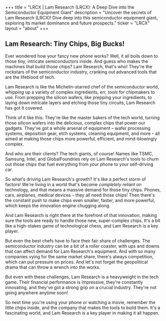 +++
title = "LRCX |  Lam Research (LRCX): A Deep Dive into the Semiconductor Equipment Giant"
description = "Uncover the secrets of Lam Research (LRCX)! Dive deep into this semiconductor equipment giant, exploring its market dominance and future prospects."
ticker = "LRCX"
layout = "about"
+++

        


## Lam Research: Tiny Chips, Big Bucks!

Ever wondered how your fancy new phone works? Well, it all boils down to those tiny, intricate semiconductors inside. And guess who makes the machines that build those chips?  Lam Research, that's who! They're the rockstars of the semiconductor industry, cranking out advanced tools that are the lifeblood of tech.  

Lam Research is like the Michelin-starred chef of the semiconductor world, whipping up a variety of complex ingredients, err, *tools* for chipmakers to use.  From prepping the silicon wafers, like prepping your ingredients, to laying down intricate layers and etching those tiny circuits, Lam Research has got it covered. 

Think of it like this:  They're like the master bakers of the tech world, turning those silicon wafers into the delicious, complex chips that power our gadgets.  They've got a whole arsenal of equipment – wafer processing systems, deposition gear, etch systems, cleaning equipment, and more – all aimed at making those chips more powerful, efficient, and mind-blowingly complex.

And who are their clients?  The tech giants, of course!  Names like TSMC, Samsung, Intel, and GlobalFoundries rely on Lam Research's tools to churn out those chips that fuel everything from your phone to your self-driving car.

So what's driving Lam Research's growth? It's like a perfect storm of factors! We're living in a world that's become *completely* reliant on technology, and that means a massive demand for those tiny chips.  Phones, cars, airplanes, medical devices – they all need those chips!  Then there's the constant push to make chips even smaller, faster, and more powerful, which keeps the innovation engine chugging along. 

And Lam Research is right there at the forefront of that innovation, making sure the tools are ready to handle those new, super-complex chips.  It's a bit like a high-stakes game of technological chess, and Lam Research is a key player. 

But even the best chefs have to face their fair share of challenges.  The semiconductor industry can be a bit of a roller coaster, with ups and downs that can affect demand for Lam Research's equipment.  And with so many companies vying for the same market share, there's always competition, which can put pressure on prices.  And let's not forget the geopolitical drama that can throw a wrench into the works.

But even with these challenges, Lam Research is a heavyweight in the tech game.  Their financial performance is impressive, they're constantly innovating, and they've got a strong grip on a crucial industry.  They're not going anywhere anytime soon!  

So next time you're using your phone or watching a movie, remember the little chips inside, and the company that makes the tools to build them.  It's a fascinating world, and Lam Research is a key player in making it all happen. 

        